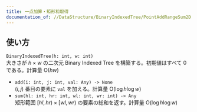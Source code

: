 ```yaml
---
title: 一点加算・矩形和取得
documentation_of: //DataStructure/BinaryIndexedTree/PointAddRangeSum2D.py
---
```

## 使い方
`BinaryIndexedTree(h: int, w: int)`  
大きさが $h × w$ の二次元 Binary Indexed Tree を構築する。初期値はすべて $0$ である。計算量 $\mathrm{O}(hw)$
- `add(i: int, j: int, val: Any) -> None`  
$(i, j)$ 番目の要素に `val` を加える。計算量 $\mathrm{O}(\log h\log w)$
- `sum(hl: int, hr: int, wl: int, wr: int) -> Any`  
矩形範囲 $\lbrack hl, hr) × \lbrack wl, wr)$ の要素の総和を返す。計算量 $\mathrm{O}(\log h\log w)$

